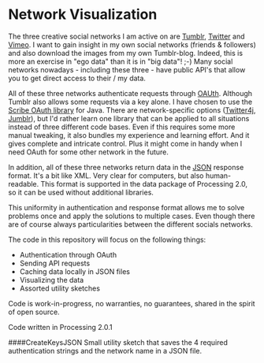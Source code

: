 Network Visualization
================

The three creative social networks I am active on are [Tumblr](http://artandcode.tumblr.com/),
[Twitter](https://twitter.com/AmnonOwed) and [Vimeo](http://vimeo.com/amnon).
I want to gain insight in my own social networks (friends & followers) and also download the images from my own Tumblr-blog.
Indeed, this is more an exercise in "ego data" than it is in "big data"! ;-)
Many social networks nowadays - including these three - have public API's that allow you to get direct access to their / my data.

All of these three networks authenticate requests through [OAUth](http://oauth.net/).
Although Tumblr also allows some requests via a key alone.
I have chosen to use the [Scribe OAuth library](https://github.com/fernandezpablo85/scribe-java) for Java.
There are network-specific options ([Twitter4j](http://twitter4j.org/en/index.html), [Jumblr](https://github.com/tumblr/jumblr)),
but I'd rather learn one library that can be applied to all situations instead of three different code bases.
Even if this requires some more manual tweaking, it also bundles my experience and learning effort.
And it gives complete and intricate control. Plus it might come in handy when I need OAuth for some other network in the future.

In addition, all of these three networks return data in the [JSON](http://www.json.org/) response format.
It's a bit like XML. Very clear for computers, but also human-readable.
This format is supported in the data package of Processing 2.0, so it can be used without additional libraries.

This uniformity in authentication and response format allows me to solve problems once and apply the solutions to multiple cases.
Even though there are of course always particularities between the different socials networks.

The code in this repository will focus on the following things:

- Authentication through OAuth
- Sending API requests
- Caching data locally in JSON files
- Visualizing the data
- Assorted utility sketches

Code is work-in-progress, no warranties, no guarantees, shared in the spirit of open source.

Code written in Processing 2.0.1

####CreateKeysJSON
Small utility sketch that saves the 4 required authentication strings and the network name in a JSON file.
